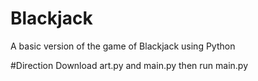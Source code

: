 # Blackjack
A basic version of the game of Blackjack using Python

#Direction
Download art.py and main.py then run main.py
